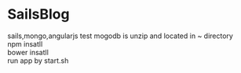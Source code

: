 # SailsBlog
sails,mongo,angularjs test 
mogodb is unzip and located in ~ directory  
npm insatll  
bower insatll  
run app by start.sh
